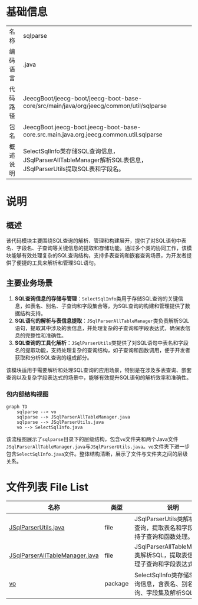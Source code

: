 # 基础信息

|      |      |
|------|------|
| 名称 | sqlparse |
| 编码语言 | .java |
| 代码路径 | JeecgBoot/jeecg-boot/jeecg-boot-base-core/src/main/java/org/jeecg/common/util/sqlparse |
| 包名 | JeecgBoot.jeecg-boot.jeecg-boot-base-core.src.main.java.org.jeecg.common.util.sqlparse |
| 概述说明 | SelectSqlInfo类存储SQL查询信息，JSqlParserAllTableManager解析SQL表信息，JSqlParserUtils提取SQL表和字段名。 |

# 说明

## 概述
该代码模块主要围绕SQL查询的解析、管理和构建展开，提供了对SQL语句中表名、字段名、子查询等关键信息的提取和存储功能。通过多个类的协同工作，该模块能够有效处理复杂的SQL查询结构，支持多表查询和嵌套查询场景，为开发者提供了便捷的工具来解析和管理SQL语句。

## 主要业务场景
1. **SQL查询信息的存储与管理**：`SelectSqlInfo`类用于存储SQL查询的关键信息，如表名、别名、子查询和字段集合等，为SQL查询的构建和管理提供了数据结构支持。
2. **SQL语句的解析与表信息提取**：`JSqlParserAllTableManager`类负责解析SQL语句，提取其中涉及的表信息，并处理复杂的子查询和字段表达式，确保表信息的完整性和准确性。
3. **SQL查询的工具化解析**：`JSqlParserUtils`类提供了对SQL语句中表名和字段名的提取功能，支持处理复杂的查询结构，如子查询和函数调用，便于开发者获取和分析SQL查询的组成部分。

该模块适用于需要解析和处理SQL查询的应用场景，特别是在涉及多表查询、嵌套查询以及复杂字段表达式的场景中，能够有效提升SQL语句的解析效率和准确性。


### 包内部结构视图

```mermaid
graph TD
    sqlparse --> vo
    sqlparse --> JSqlParserAllTableManager.java
    sqlparse --> JSqlParserUtils.java
    vo --> SelectSqlInfo.java
```

该流程图展示了`sqlparse`目录下的层级结构，包含`vo`文件夹和两个Java文件`JSqlParserAllTableManager.java`与`JSqlParserUtils.java`。`vo`文件夹下进一步包含`SelectSqlInfo.java`文件。整体结构清晰，展示了文件与文件夹之间的层级关系。

# 文件列表 File List

| 名称   | 类型  | 说明 |
|-------|------|-------------|
| [JSqlParserUtils.java](JSqlParserUtils.md) | file | JSqlParserUtils类解析SQL查询，提取表名和字段名，支持子查询和函数处理。 |
| [JSqlParserAllTableManager.java](JSqlParserAllTableManager.md) | file | JSqlParserAllTableManager类解析SQL，提取表信息并处理子查询和字段表达式。 |
| [vo](vo/_module.md) | package | SelectSqlInfo类存储SQL查询信息，含表名、别名、子查询、字段集及解析SQL。 |


